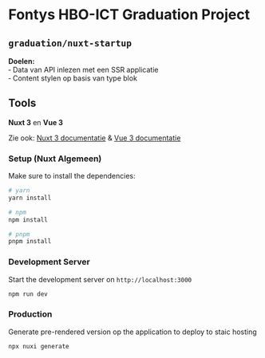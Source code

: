 # Fontys HBO-ICT Graduation Project

## `graduation/nuxt-startup`

**Doelen:** \
‐ Data van API inlezen met een SSR applicatie \
‐ Content stylen op basis van type blok

## Tools

**Nuxt 3** en **Vue 3**

Zie ook: 
[Nuxt 3 documentatie](https://nuxt.com/docs/) &
[Vue 3 documentatie](https://vuejs.org/guide/introduction.html)

### Setup (Nuxt Algemeen)

Make sure to install the dependencies:

```bash
# yarn
yarn install

# npm
npm install

# pnpm
pnpm install
```

### Development Server

Start the development server on `http://localhost:3000`

```bash
npm run dev
```

### Production

Generate pre-rendered version op the application to deploy to staic hosting

```bash
npx nuxi generate
```
